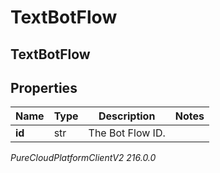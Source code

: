 # TextBotFlow

## TextBotFlow

## Properties

|Name | Type | Description | Notes|
|------------ | ------------- | ------------- | -------------|
| **id** | str | The Bot Flow ID. | |



_PureCloudPlatformClientV2 216.0.0_
